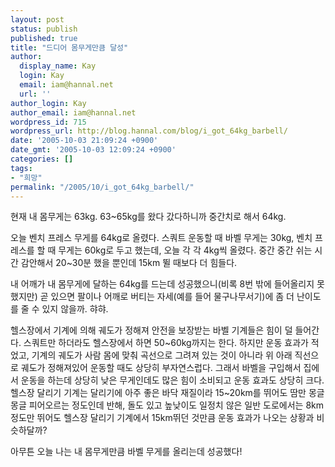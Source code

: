 ```yaml
---
layout: post
status: publish
published: true
title: "드디어 몸무게만큼 달성"
author:
  display_name: Kay
  login: Kay
  email: iam@hannal.net
  url: ''
author_login: Kay
author_email: iam@hannal.net
wordpress_id: 715
wordpress_url: http://blog.hannal.com/blog/i_got_64kg_barbell/
date: '2005-10-03 21:09:24 +0900'
date_gmt: '2005-10-03 12:09:24 +0900'
categories: []
tags:
- "희망"
permalink: "/2005/10/i_got_64kg_barbell/"
---
```

<p>현재 내 몸무게는 63kg. 63~65kg를 왔다 갔다하니까 중간치로 해서 64kg.</p>
<p>오늘 벤치 프레스 무게를 64kg로 올렸다. 스쿼트 운동할 때 바벨 무게는 30kg, 벤치 프레스를 할 때 무게는 60kg로 두고 했는데, 오늘 각 각 4kg씩 올렸다. 중간 중간 쉬는 시간 감안해서 20~30분 했을 뿐인데 15km 뛸 때보다 더 힘들다.</p>
<p>내 어깨가 내 몸무게에 달하는 64kg를 드는데 성공했으니(비록 8번 밖에 들어올리지 못했지만) 곧 있으면 팔이나 어깨로 버티는 자세(예를 들어 물구나무서기)에 좀 더 난이도를 줄 수 있지 않을까. 햐햐.</p>
<p>헬스장에서 기계에 의해 궤도가 정해져 안전을 보장받는 바벨 기계들은 힘이 덜 들어간다. 스쿼트만 하더라도 헬스장에서 하면 50~60kg까지는 한다. 하지만 운동 효과가 적었고, 기계의 궤도가 사람 몸에 맞춰 곡선으로 그려져 있는 것이 아니라 위 아래 직선으로 궤도가 정해져있어 운동할 때도 상당히 부자연스럽다. 그래서 바벨을 구입해서 집에서 운동을 하는데 상당히 낮은 무게인데도 많은 힘이 소비되고 운동 효과도 상당히 크다. 헬스장 달리기 기계는 달리기에 아주 좋은 바닥 재질이라 15~20km를 뛰어도 땀만 몽글 몽글 피어오르는 정도인데 반해, 돌도 있고 높낮이도 일정치 않은 일반 도로에서는 8km정도만 뛰어도 헬스장 달리기 기계에서 15km뛰던 것만큼 운동 효과가 나오는 상황과 비슷하달까?</p>
<p>아무튼 오늘 나는 내 몸무게만큼 바벨 무게를 올리는데 성공했다!</p>
